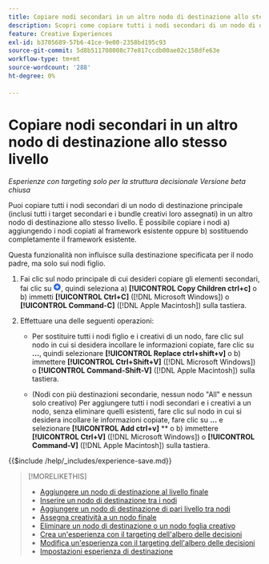 ```yaml
---
title: Copiare nodi secondari in un altro nodo di destinazione allo stesso livello
description: Scopri come copiare tutti i nodi secondari di un nodo di destinazione principale in un altro nodo di destinazione allo stesso livello
feature: Creative Experiences
exl-id: b3705689-57b6-41ce-9e00-2358bd195c93
source-git-commit: 5d8b511708008c77e817ccdb00ae02c158dfe63e
workflow-type: tm+mt
source-wordcount: '288'
ht-degree: 0%

---
```


# Copiare nodi secondari in un altro nodo di destinazione allo stesso livello

*Esperienze con targeting solo per la struttura decisionale*
*Versione beta chiusa*

Puoi copiare tutti i nodi secondari di un nodo di destinazione principale (inclusi tutti i target secondari e i bundle creativi loro assegnati) in un altro nodo di destinazione allo stesso livello. È possibile copiare i nodi a) aggiungendo i nodi copiati al framework esistente oppure b) sostituendo completamente il framework esistente. <!-- Give the main use case or an example to explain. -->

Questa funzionalità non influisce sulla destinazione specificata per il nodo padre, ma solo sui nodi figlio.

<!-- 1. [ways to get to the decision tree] -->

1. Fai clic sul nodo principale di cui desideri copiare gli elementi secondari, fai clic su ![Aggiungi](/help/creative/assets/add.png "Aggiungi"), quindi seleziona a\) **[!UICONTROL Copy Children ctrl+c]** o b\) immetti **[!UICONTROL Ctrl+C]** ([!DNL Microsoft Windows]) o **[!UICONTROL Command-C]** ([!DNL Apple Macintosh]) sulla tastiera.

1. Effettuare una delle seguenti operazioni:

   * Per sostituire tutti i nodi figlio e i creativi di un nodo, fare clic sul nodo in cui si desidera incollare le informazioni copiate, fare clic su **...**, quindi selezionare **[!UICONTROL Replace ctrl+shift+v]** o b\) immettere **[!UICONTROL Ctrl+Shift+V]** ([!DNL Microsoft Windows]) o **[!UICONTROL Command-Shift-V]** ([!DNL Apple Macintosh]) sulla tastiera.

   * (Nodi con più destinazioni secondarie, nessun nodo &quot;All&quot; e nessun solo creativo) Per aggiungere tutti i nodi secondari e i creativi a un nodo, senza eliminare quelli esistenti, fare clic sul nodo in cui si desidera incollare le informazioni copiate, fare clic su **...** e selezionare **[!UICONTROL Add ctrl+v]** ** o b\) immettere **[!UICONTROL Ctrl+V]** ([!DNL Microsoft Windows]) o **[!UICONTROL Command-V]** ([!DNL Apple Macintosh]) sulla tastiera.

<!--
1. (Optional) To save the experience, click **[!UICONTROL Save]**, and then do the following.
...

These formatted steps are inserted automatically from text in the following file in the _includes folder, which reused in multiple places.
-->

{{$include /help/_includes/experience-save.md}}

>[!MORELIKETHIS]
>
>* [Aggiungere un nodo di destinazione al livello finale](experience-target-node-add-final.md)
>* [Inserire un nodo di destinazione tra i nodi](experience-target-node-add-inner.md)
>* [Aggiungere un nodo di destinazione di pari livello tra nodi](experience-target-node-add-sibling.md)
>* [Assegna creatività a un nodo finale](experience-assign-creative-bundles.md)
>* [Eliminare un nodo di destinazione o un nodo foglia creativo](/help/creative/experiences/experience-target-node-delete.md)
>* [Crea un&#39;esperienza con il targeting dell&#39;albero delle decisioni](experience-create-targeting.md)
>* [Modifica un&#39;esperienza con il targeting dell&#39;albero delle decisioni](experience-edit-targeting.md)
>* [Impostazioni esperienza di destinazione](experience-settings-targeting.md)
